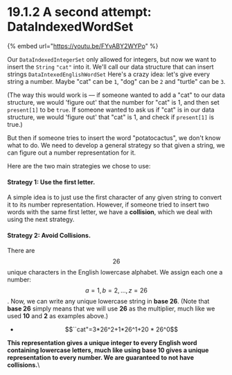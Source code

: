 # 19.1.2 A second attempt: DataIndexedWordSet

{% embed url="https://youtu.be/FYvABY2WYPo" %}

Our `DataIndexedIntegerSet` only allowed for integers, but now we want to insert the `String` `"cat"` into it. We'll call our data structure that can insert strings `DataIntexedEnglishWordSet` Here's a crazy idea: let's give every string a number. Maybe "cat" can be `1`, "dog" can be `2` and "turtle" can be `3`.

(The way this would work is –– if someone wanted to add a "cat" to our data structure, we would 'figure out' that the number for "cat" is 1, and then set `present[1]` to be `true`. If someone wanted to ask us if "cat" is in our data structure, we would 'figure out' that "cat" is 1, and check if `present[1]` is true.)

But then if someone tries to insert the word "potatocactus", we don't know what to do. We need to develop a general strategy so that given a string, we can figure out a number representation for it.

Here are the two main strategies we chose to use:

#### Strategy 1: Use the first letter. <a href="#strategy-1-use-the-first-letter" id="strategy-1-use-the-first-letter"></a>

A simple idea is to just use the first character of any given string to convert it to its number representation. However, if someone tried to insert two words with the same first letter, we have a **collision**, which we deal with using the next strategy.

#### Strategy 2: Avoid Collisions. <a href="#strategy-1-use-the-first-letter" id="strategy-1-use-the-first-letter"></a>

There are $$26$$ unique characters in the English lowercase alphabet. We assign each one a number: $$a=1, b=2, ...,z=26$$. Now, we can write any unique lowercase string in **base 26**. (Note that **base 26** simply means that we will use **26** as the multiplier, much like we used **10** and **2** as examples above.)

* $$``cat"=3*26^2+1*26^1+20 * 26^0$$

**This representation gives a unique integer to every English word containing lowercase letters, much like using base 10 gives a unique representation to every number. We are guaranteed to not have collisions.**\
